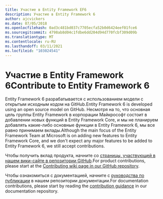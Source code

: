 ```yaml
---
title: Участие в Entity Framework EF6
description: Участие в Entity Framework 6
author: ajcvickers
ms.date: 07/05/2018
ms.openlocfilehash: 0ad3c481bd037c7705ecfa52b0d6424eef01fce6
ms.sourcegitcommit: 4798ab8d04c1fdbe6dd204d94d770fcbf309d09b
ms.translationtype: MT
ms.contentlocale: ru-RU
ms.lasthandoff: 03/11/2021
ms.locfileid: "103024541"
---
```

# <a name="contribute-to-entity-framework-6"></a><span data-ttu-id="bc8fb-103">Участие в Entity Framework 6</span><span class="sxs-lookup"><span data-stu-id="bc8fb-103">Contribute to Entity Framework 6</span></span>

<span data-ttu-id="bc8fb-104">Entity Framework 6 разрабатывается с использованием модели с открытым исходным кодом на GitHub.</span><span class="sxs-lookup"><span data-stu-id="bc8fb-104">Entity Framework 6 is developed using an open source model on GitHub.</span></span> <span data-ttu-id="bc8fb-105">Несмотря на то, что основная цель группы Entity Framework в корпорации Майкрософт состоит в добавлении новых функций в Entity Framework Core, и мы не планируем добавлять какие-либо основные функции в Entity Framework 6, мы все равно принимаем вклады.</span><span class="sxs-lookup"><span data-stu-id="bc8fb-105">Although the main focus of the Entity Framework Team at Microsoft is on adding new features to Entity Framework Core, and we don't expect any major features to be added to Entity Framework 6, we still accept contributions.</span></span>

<span data-ttu-id="bc8fb-106">Чтобы получить вклад продукта, начните со [страницы, участвующей в нашем вики-сайте в репозитории GitHub](https://github.com/aspnet/EntityFramework6/wiki/Contributing).</span><span class="sxs-lookup"><span data-stu-id="bc8fb-106">For product contributions, please start at the [Contributing wiki page in our GitHub repository](https://github.com/aspnet/EntityFramework6/wiki/Contributing).</span></span>

<span data-ttu-id="bc8fb-107">Чтобы ознакомиться с документацией, начните с [руководства по публикации](https://github.com/dotnet/EntityFramework.Docs/blob/main/CONTRIBUTING.md) в нашем репозитории документации.</span><span class="sxs-lookup"><span data-stu-id="bc8fb-107">For documentation contributions, please start by reading the [contribution guidance](https://github.com/dotnet/EntityFramework.Docs/blob/main/CONTRIBUTING.md) in our documentation repository.</span></span>
